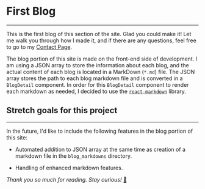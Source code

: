 # First Blog

---

This is the first blog of this section of the site. Glad you could make it! Let me walk you through how I made it, and if there are any questions, feel free to go to my [Contact Page](https://charleskanoy.com/contact).

The blog portion of this site is made on the front-end side of development. I am using a JSON array to store the information about each blog, and the actual content of each blog is located in a MarkDown (`*.md`) file. The JSON array stores the path to each blog markdown file and is converted in a `BlogDetail` component. In order for this `BlogDetail` component to render each markdown as needed, I decided to use the [`react-markdown`](https://github.com/remarkjs/react-markdown) library.

## Stretch goals for this project

---

In the future, I'd like to include the following features in the blog portion of this site:

- Automated addition to JSON array at the same time as creation of a markdown file in the `blog_markdowns` directory.

- Handling of enhanced markdown features.

*Thank you so much for reading. Stay curious!* [&#x1F47E;](https://i.imgur.com/v7c1kEZ.gif)

